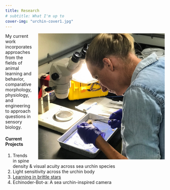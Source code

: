 ```yaml
---
title: Research
# subtitle: What I'm up to
cover-img: "urchin-cover1.jpg"
---
```


<img style="float: right; padding-left: 20px;" width="400" src="/urchin_benchwork.JPG">

My current work incorporates approaches from the fields of animal learning and behavior, comparative morphology, physiology, and engineering to approach questions in sensory biology.

#### Current Projects

1. Trends in spine density & visual acuity across sea urchin species
2. Light sensitivity across the urchin body
3. [Learning in brittle stars](https://jnotar.github.io/brittlestarlearning/)
4. Echinoder-Bot-a: A sea urchin-inspired camera
